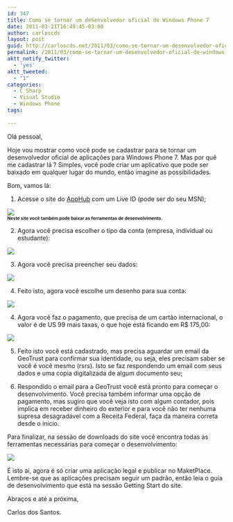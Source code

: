 ```yaml
---
id: 347
title: Como se tornar um desenvolvedor oficial de Windows Phone 7
date: 2011-03-21T16:49:45-03:00
author: carloscds
layout: post
guid: http://carloscds.net/2011/03/como-se-tornar-um-desenvolvedor-oficial-de-windows-phone-7/
permalink: /2011/03/como-se-tornar-um-desenvolvedor-oficial-de-windows-phone-7/
aktt_notify_twitter:
  - 'yes'
aktt_tweeted:
  - "1"
categories:
  - C Sharp
  - Visual Studio
  - Windows Phone
tags:
  
---
```

Olá pessoal,

Hoje vou mostrar como você pode se cadastrar para se tornar um desenvolvedor oficial de aplicações para Windows Phone 7. Mas por quê me cadastrar lá ? Simples, você pode criar um aplicativo que pode ser baixado em qualquer lugar do mundo, então imagine as possibilidades.

Bom, vamos lá: 

1. Acesse o site do [AppHub](http://create.msdn.com/en-US) com um Live ID (pode ser do seu MSN);

![]( wp-content/uploads/2011/03/image.png)  
**<font size="1">Neste site você também pode baixar as ferramentas de desenvolvimento.</font>**

2. Agora você precisa escolher o tipo da conta (empresa, individual ou estudante):

![]( wp-content/uploads/2011/03/image1.png)

3. Agora você precisa preencher seu dados:

![]( wp-content/uploads/2011/03/image2.png)

4. Feito isto, agora você escolhe um desenho para sua conta:

![]( wp-content/uploads/2011/03/image3.png)

4. Agora você faz o pagamento, que precisa de um cartão internacional, o valor é de US 99 mais taxas, o que hoje está ficando em R$ 175,00:

![]( wp-content/uploads/2011/03/image4.png)

5. Feito isto você está cadastrado, mas precisa aguardar um email da GeoTrust para confirmar sua identidade, ou seja, eles precisam saber se você é você mesmo (rsrs). Isto se faz respondendo um email com seus dados e uma copia digitalizada de algum documento seu;

6. Respondido o email para a GeoTrust você está pronto para começar o desenvolvimento. Você precisa também informar uma opção de pagamento, mas sugiro que você veja isto com algum contador, pois implica em receber dinheiro do exterior e para você não ter nenhuma supresa desagradável com a Receita Federal, faça da maneira correta desde o início.

Para finalizar, na sessão de downloads do site você encontra todas as ferramentas necessárias para começar o desenvolvimento:

![]( wp-content/uploads/2011/03/image5.png)

É isto aí, agora é só criar uma aplicação legal e publicar no MaketPlace. Lembre-se que as aplicações precisam seguir um padrão, então leia o guia de desenvolvimento que está na sessão Getting Start do site.

Abraços e até a próxima,

Carlos dos Santos.